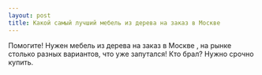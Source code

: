 ```yaml
---
layout: post 
title: Какой самый лучший мебель из дерева на заказ в Москве 
--- 
```

Помогите! Нужен мебель из дерева на заказ в Москве , на рынке столько разных вариантов, что уже запутался! Кто брал? Нужно срочно купить.